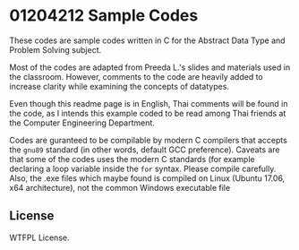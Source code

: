# 01204212 Sample Codes

These codes are sample codes written in C for the Abstract Data Type and Problem Solving subject.

Most of the codes are adapted from Preeda L.'s slides and materials used in the classroom. However, comments to the code are heavily added to increase clarity while examining the concepts of datatypes.

Even though this readme page is in English, Thai comments will be found in the code, as I intends this example coded to be read among Thai friends at the Computer Engineering Department.

Codes are guranteed to be compilable by modern C compilers that accepts the `gnu89` standard (in other words, default GCC preference). Caveats are that some of the codes uses the modern C standards (for example declaring a loop variable inside the `for` syntax. Please compile carefully. Also, the .exe files which maybe found is compiled on Linux (Ubuntu 17.06, x64 architecture), not the common Windows executable file

## License
WTFPL License.
